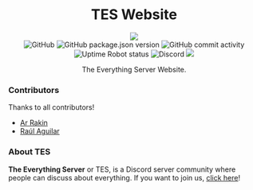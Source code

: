 <div style="text-align:center;">
<h1 align="center">TES Website</h1>

<p align="center">
<a style="display:block" href="https://github.com/onesoft-sudo/tes-website/actions/workflows/build.yml"><img src="https://github.com/onesoft-sudo/tes-website/actions/workflows/build.yml/badge.svg" /></a>
<img alt="GitHub" src="https://img.shields.io/github/license/onesoft-sudo/tes-website?label=License">
<img alt="GitHub package.json version" src="https://img.shields.io/github/package-json/v/onesoft-sudo/tes-website?label=Version">
<img alt="GitHub commit activity" src="https://img.shields.io/github/commit-activity/w/onesoft-sudo/tes-website?label=Commit%20Activity">
<img alt="Uptime Robot status" src="https://img.shields.io/uptimerobot/status/m792861639-9b149e7bffa6eab892f0543e?label=Status">
<img alt="Discord" src="https://img.shields.io/discord/959235580770807898?label=The%20Everything%20Server">
<img src="https://img.shields.io/badge/Conventional%20Commits-1.0.0-%23FE5196?logo=conventionalcommits&logoColor=white)](https://conventionalcommits.org" />
</p>
    
<p align="center">The Everything Server Website.</p>
</div>
 
### Contributors 
Thanks to all contributors!

* [Ar Rakin](https://github.com/virtual-designer)
* [Raúl Aguilar](https://github.com/raulwwq0)

### About TES
**The Everything Server** or TES, is a Discord server community where people can discuss about everything. If you want to join us, [click here](https://discord.gg/Km7ZcfXT6P)!

